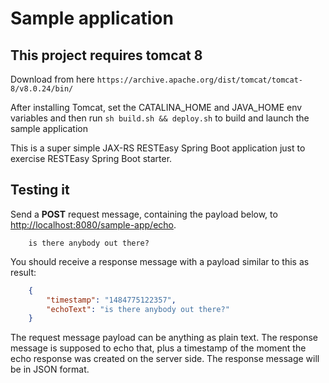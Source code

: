 # Sample application

## This project requires tomcat 8

Download from here ```https://archive.apache.org/dist/tomcat/tomcat-8/v8.0.24/bin/```

After installing Tomcat, set the CATALINA_HOME and JAVA_HOME env variables and then run ``` sh build.sh && deploy.sh ``` to build and launch the sample application

This is a super simple JAX-RS RESTEasy Spring Boot application just to exercise RESTEasy Spring Boot starter.<br>



## Testing it

Send a **POST** request message, containing the payload below, to [http://localhost:8080/sample-app/echo](http://localhost:8080/sample-app/echo).

```
    is there anybody out there?
```

You should receive a response message with a payload similar to this as result:

``` json
    {
        "timestamp": "1484775122357",
        "echoText": "is there anybody out there?"
    }
```

The request message payload can be anything as plain text.
The response message is supposed to echo that, plus a timestamp of the moment the echo response was created on the server side. The response message will be in JSON format.
